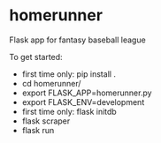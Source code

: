 # homerunner
Flask app for fantasy baseball league

To get started:
- first time only: pip install .
- cd homerunner/
- export FLASK_APP=homerunner.py
- export FLASK_ENV=development
- first time only: flask initdb
- flask scraper
- flask run
